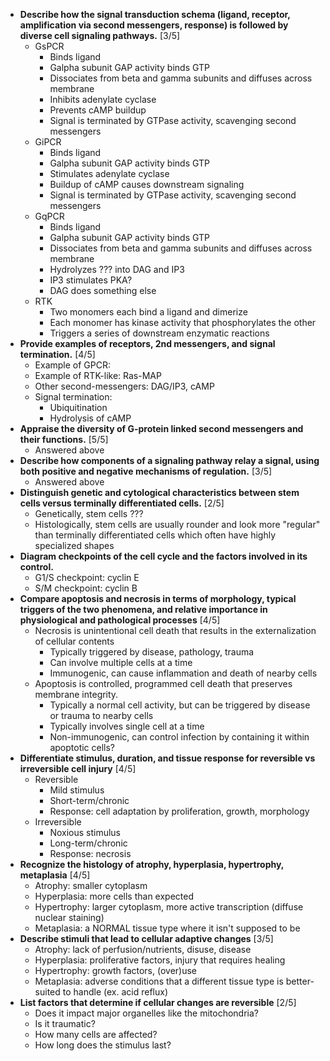 - **Describe how the signal transduction schema (ligand, receptor, amplification via second messengers, response) is followed by diverse cell signaling pathways.** [3/5]
	- GsPCR
		- Binds ligand
		- Galpha subunit GAP activity binds GTP
		- Dissociates from beta and gamma subunits and diffuses across membrane
		- Inhibits adenylate cyclase
		- Prevents cAMP buildup
		- Signal is terminated by GTPase activity, scavenging second messengers
	- GiPCR
		- Binds ligand
		- Galpha subunit GAP activity binds GTP
		- Stimulates adenylate cyclase
		- Buildup of cAMP causes downstream signaling
		- Signal is terminated by GTPase activity, scavenging second messengers
	- GqPCR
		- Binds ligand
		- Galpha subunit GAP activity binds GTP
		- Dissociates from beta and gamma subunits and diffuses across membrane
		- Hydrolyzes ??? into DAG and IP3
		- IP3 stimulates PKA?
		- DAG does something else
	- RTK
		- Two monomers each bind a ligand and dimerize
		- Each monomer has kinase activity that phosphorylates the other
		- Triggers a series of downstream enzymatic reactions
- **Provide examples of receptors, 2nd messengers, and signal termination.** [4/5]
	- Example of GPCR: 
	- Example of RTK-like: Ras-MAP
	- Other second-messengers: DAG/IP3, cAMP
	- Signal termination:
		- Ubiquitination
		- Hydrolysis of cAMP
- **Appraise the diversity of G-protein linked second messengers and their functions.** [5/5]
	- Answered above
- **Describe how components of a signaling pathway relay a signal, using both positive and negative mechanisms of regulation.** [3/5]
	- Answered above
- **Distinguish genetic and cytological characteristics between stem cells versus terminally differentiated cells.** [2/5]
	- Genetically, stem cells ???
	- Histologically, stem cells are usually rounder and look more "regular" than terminally differentiated cells which often have highly specialized shapes
- **Diagram checkpoints of the cell cycle and the factors involved in its control.**
	- G1/S checkpoint: cyclin E
	- S/M checkpoint: cyclin B
- **Compare apoptosis and necrosis in terms of morphology, typical triggers of the two phenomena, and relative importance in physiological and pathological processes** [4/5]
	- Necrosis is unintentional cell death that results in the externalization of cellular contents
		- Typically triggered by disease, pathology, trauma
		- Can involve multiple cells at a time
		- Immunogenic, can cause inflammation and death of nearby cells
	- Apoptosis is controlled, programmed cell death that preserves membrane integrity.
		- Typically a normal cell activity, but can be triggered by disease or trauma to nearby cells
		- Typically involves single cell at a time
		- Non-immunogenic, can control infection by containing it within apoptotic cells?
- **Differentiate stimulus, duration, and tissue response for reversible vs irreversible cell injury** [4/5]
	- Reversible
		- Mild stimulus
		- Short-term/chronic
		- Response: cell adaptation by proliferation, growth, morphology
	- Irreversible
		- Noxious stimulus
		- Long-term/chronic
		- Response: necrosis
- **Recognize the histology of atrophy, hyperplasia, hypertrophy, metaplasia** [4/5]
	- Atrophy: smaller cytoplasm
	- Hyperplasia: more cells than expected
	- Hypertrophy: larger cytoplasm, more active transcription (diffuse nuclear staining)
	- Metaplasia: a NORMAL tissue type where it isn't supposed to be
- **Describe stimuli that lead to cellular adaptive changes** [3/5]
	- Atrophy: lack of perfusion/nutrients, disuse, disease
	- Hyperplasia: proliferative factors, injury that requires healing
	- Hypertrophy: growth factors, (over)use
	- Metaplasia: adverse conditions that a different tissue type is better-suited to handle (ex. acid reflux)
- **List factors that determine if cellular changes are reversible** [2/5]
	- Does it impact major organelles like the mitochondria?
	- Is it traumatic?
	- How many cells are affected?
	- How long does the stimulus last?